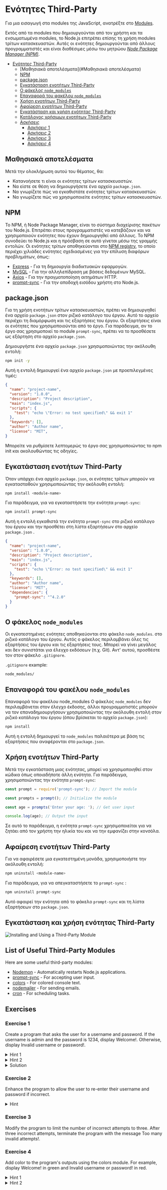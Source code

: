 # Ενότητες Third-Party 

Για μια εισαγωγή στα modules της JavaScript, ανατρέξτε στο [Modules](../Modules/README.md).

Εκτός από τα modules που δημιουργούνται από τον χρήστη και τα ενσωματωμένα modules, το Node.js επιτρέπει επίσης τη χρήση modules τρίτων κατασκευαστών. Αυτές οι ενότητες δημιουργούνται από άλλους προγραμματιστές και είναι διαθέσιμες μέσω του μητρώου *[Node Package Manager (NPM)](https://www.npmjs.com/)*.

- [Ενότητες Third-Party ](#Ενότητες-Third---Party )
  - [Μαθησιακά αποτελέσματα](#Μαθησιακά αποτελέσματα)
  - [NPM](#npm)
  - [package.json](#packagejson)
  - [Εγκατάσταση ενοτήτων Third-Party](#Εγκατάσταση-ενοτήτων-Third---Party)
  - [Ο φάκελος `node_modules`](#Ο-φάκελος-`node_modules`)
  - [Επαναφορά του φακέλου `node_modules`](#Επαναφορά-του-φακέλου-node_modules-folder)
  - [Χρήση ενοτήτων Third-Party](#Χρήση-ενοτήτων-Third-Party])
  - [Αφαίρεση ενοτήτων Third-Party](#Αφαίρεση-ενοτήτων-Third-Party)
  - [Εγκατάσταση και χρήση ενότητας Third-Party](#Εγκατάσταση-και-χρήση-ενότητας-Third-Party)
  - [Κατάλογος χρήσιμων ενοτήτων Third-Party](#Κατάλογος-χρήσιμων-ενοτήτων-Third-Party)
  - [Ασκήσεις](#Ασκήσεις)
    - [Ασκήσεις 1](#Ασκήσεις-1)
    - [Ασκήσεις 2](#Ασκήσεις-2)
    - [Ασκήσεις 3](#Ασκήσεις-3)
    - [Ασκήσεις 4](#Ασκήσεις-4)

## Μαθησιακά αποτελέσματα

Μετά την ολοκλήρωση αυτού του θέματος, θα:

- Κατανοήσετε τι είναι οι ενότητες τρίτων κατασκευαστών.
- Να είστε σε θέση να δημιουργήσετε ένα αρχείο `package.json`.
- Να γνωρίζετε πώς να εγκαθιστάτε ενότητες τρίτων κατασκευαστών.
- Να γνωρίζετε πώς να χρησιμοποιείτε ενότητες τρίτων κατασκευαστών.

## NPM

Το NPM, ή Node Package Manager, είναι το σύστημα διαχείρισης πακέτων του Node.js. Επιτρέπει στους προγραμματιστές να κατεβάζουν και να χρησιμοποιούν ενότητες που έχουν δημιουργηθεί από άλλους. Το NPM συνοδεύει το Node.js και η πρόσβαση σε αυτό γίνεται μέσω της γραμμής εντολών. Οι ενότητες τρίτων αποθηκεύονται στο [NPM registry](https://www.npmjs.com/), το οποίο περιέχει χιλιάδες ενότητες σχεδιασμένες για την επίλυση διαφόρων προβλημάτων, όπως:

- [Express](https://www.npmjs.com/package/express) - Για τη δημιουργία διαδικτυακών εφαρμογών.
- [MySQL](https://www.npmjs.com/package/mysql) - Για την αλληλεπίδραση με βάσεις δεδομένων MySQL.
- [Axios](https://www.npmjs.com/package/axios) - Για την πραγματοποίηση αιτημάτων HTTP.
- [prompt-sync](https://www.npmjs.com/package/prompt-sync) - Για την αποδοχή εισόδου χρήστη στο Node.js.

## package.json

Για τη χρήση ενοτήτων τρίτων κατασκευαστών, πρέπει να δημιουργηθεί ένα αρχείο `package.json` στον ριζικό κατάλογο του έργου. Αυτό το αρχείο περιέχει τη διαμόρφωση και τις εξαρτήσεις του έργου. Οι εξαρτήσεις είναι οι ενότητες που χρησιμοποιούνται από το έργο. Για παράδειγμα, αν το έργο σας χρησιμοποιεί το module `prompt-sync`, πρέπει να το προσθέσετε ως εξάρτηση στο αρχείο `package.json`.

Δημιουργήστε ένα αρχείο `package.json` χρησιμοποιώντας την ακόλουθη εντολή:

```bash
npm init -y
```

Αυτή η εντολή δημιουργεί ένα αρχείο `package.json` με προεπιλεγμένες τιμές:

```json
{
  "name": "project-name",
  "version": "1.0.0",
  "description": "Project description",
  "main": "index.js",
  "scripts": {
    "test": "echo \"Error: no test specified\" && exit 1"
  },
  "keywords": [],
  "author": "Author name",
  "license": "MIT",
}
```

Μπορείτε να ρυθμίσετε λεπτομερώς το έργο σας χρησιμοποιώντας το npm init και ακολουθώντας τις οδηγίες.

## Εγκατάσταση ενοτήτων Third-Party

Όταν υπάρχει ένα αρχείο `package.json`, οι ενότητες τρίτων μπορούν να εγκατασταθούν χρησιμοποιώντας την ακόλουθη εντολή:

```bash
npm install <module-name>
```

Για παράδειγμα, για να εγκαταστήσετε την ενότητα `prompt-sync`:

```bash
npm install prompt-sync
```

Αυτή η εντολή εγκαθιστά την ενότητα `prompt-sync` στο ριζικό κατάλογο του έργου και την προσθέτει στη λίστα εξαρτήσεων στο αρχείο `package.json` .

```json
{
  "name": "project-name",
  "version": "1.0.0",
  "description": "Project description",
  "main": "index.js",
  "scripts": {
    "test": "echo \"Error: no test specified\" && exit 1"
  },
  "keywords": [],
  "author": "Author name",
  "license": "MIT",
  "dependencies": {
    "prompt-sync": "^4.2.0"
  }
}
```


## Ο φάκελος `node_modules`

Οι εγκατεστημένες ενότητες αποθηκεύονται στο φάκελο `node_modules`. στο ριζικό κατάλογο του έργου. Αυτός ο φάκελος περιλαμβάνει όλες τις εξαρτήσεις του έργου και τις εξαρτήσεις τους. Μπορεί να γίνει μεγάλος και δεν συνιστάται για έλεγχο εκδόσεων (π.χ. Git). Αντ' αυτού, προσθέστε τον στον φάκελο `.gitignore`.

 `.gitignore` example:

```plaintext
node_modules/
```


## Επαναφορά του φακέλου `node_modules`

Επαναφορά του φακέλου node_modules Ο φάκελος `node_modules` δεν περιλαμβάνεται στον έλεγχο έκδοσης, άλλοι προγραμματιστές μπορούν να τον επαναδημιουργήσουν χρησιμοποιώντας την ακόλουθη εντολή στον ριζικό κατάλογο του έργου (όπου βρίσκεται το αρχείο `package.json`):

```bash
npm install
```

Αυτή η εντολή δημιουργεί το `node_modules` παλαιότερα με βάση τις εξαρτήσεις που αναφέρονται στο `package.json`.

## Χρήση ενοτήτων Third-Party

Μετά την εγκατάσταση μιας ενότητας, μπορεί να χρησιμοποιηθεί στον κώδικα όπως οποιαδήποτε άλλη ενότητα. Για παράδειγμα, χρησιμοποιώντας την ενότητα `prompt-sync`:

```javascript
const prompt = require('prompt-sync'); // Import the module

const prompts = prompt(); // Initialize the module

const age = prompts('Enter your age: '); // Get user input

console.log(age); // Output the input

```

Σε αυτό το παράδειγμα, η ενότητα `prompt-sync` χρησιμοποιείται για να ζητάει από τον χρήστη την ηλικία του και να την εμφανίζει στην κονσόλα.

## Αφαίρεση ενοτήτων Third-Party

Για να αφαιρέσετε μια εγκατεστημένη μονάδα, χρησιμοποιήστε την ακόλουθη εντολή:

```bash
npm uninstall <module-name>
```

Για παράδειγμα, για να απεγκαταστήσετε το `prompt-sync` :

```bash
npm uninstall prompt-sync
```

Αυτό αφαιρεί την ενότητα από το φάκελο `prompt-sync` και τη λίστα εξαρτήσεων στο `package.json`.

## Εγκατάσταση και χρήση ενότητας Third-Party

![Installing and Using a Third-Party Module](thirdPartyModules.gif)

## List of Useful Third-Party Modules

Here are some useful third-party modules:

- [Nodemon](https://www.npmjs.com/package/nodemon) - Automatically restarts Node.js applications.
- [prompt-sync](https://www.npmjs.com/package/prompt-sync) - For accepting user input.
- [colors](https://www.npmjs.com/package/colors) - For colored console text.
- [nodemailer](https://www.npmjs.com/package/nodemailer) - For sending emails.
- [cron](https://www.npmjs.com/package/cron) - For scheduling tasks.

## Exercises

### Exercise 1

Create a program that asks the user for a username and password. If the username is admin and the password is 1234, display Welcome!. Otherwise, display Invalid username or password!.

<details> <summary>Hint 1</summary>
Create a package.json file using npm init -y.

</details> <details> <summary>Hint 2</summary>
Use the prompt-sync module for user input. Install it with npm install prompt-sync.

</details> <details> <summary>Solution</summary>
  
  ```javascript
const prompts = require('prompt-sync');

const prompt = prompts();

const username = prompt('Palun sisesta oma kasutajanimi: ');
const password = prompt('Palun sisesta oma parool: ');

if (username === 'admin' && password === '1234') {
  console.log('Tere tulemast!');
} else {
  console.log('Vale kasutajanimi või parool!');
}

```

</details>

### Exercise 2

Enhance the program to allow the user to re-enter their username and password if incorrect.

<details> <summary>Hint</summary>
Use a loop (e.g., while) to repeat the input prompt until the correct credentials are provided.

</details>

### Exercise 3

Modify the program to limit the number of incorrect attempts to three. After three incorrect attempts, terminate the program with the message Too many invalid attempts!.

### Exercise 4

Add color to the program's outputs using the colors module. For example, display Welcome! in green and Invalid username or password! in red.

<details> <summary>Hint 1</summary>
Install the colors module using npm install colors.

</details> <details> <summary>Hint 2</summary>
Use methods like colors.green and colors.red for colored output:

</details>
